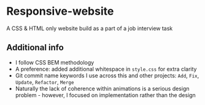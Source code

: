 # Responsive-website
A CSS &amp; HTML only website build as a part of a job interview task

## Additional info
- I follow CSS BEM methodology
- A preference: added additional whitespace in `style.css` for extra clarity
- Git commit name keywords I use across this and other projects: `Add`, `Fix`, `Update`, `Refactor`, `Merge` 
- Naturally the lack of coherence within animations is a serious design problem - however, I focused on implementation rather than the design
